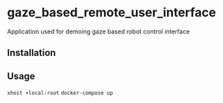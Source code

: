 # gaze_based_remote_user_interface
Application used for demoing gaze based robot control interface

## Installation

## Usage

`xhost +local:root`
`docker-compose up`
